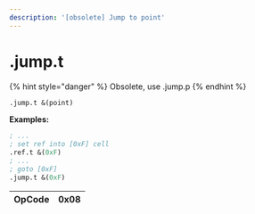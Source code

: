 ```yaml
---
description: '[obsolete] Jump to point'
---
```


# .jump.t

{% hint style="danger" %}
Obsolete, use .jump.p
{% endhint %}

```scheme
.jump.t &(point)
```

**Examples:**

```scheme
; ...
; set ref into [0xF] cell
.ref.t &(0xF)
; ...
; goto [0xF]
.jump.t &(0xF)
```



| OpCode | 0x08 |
| :--- | :--- |


